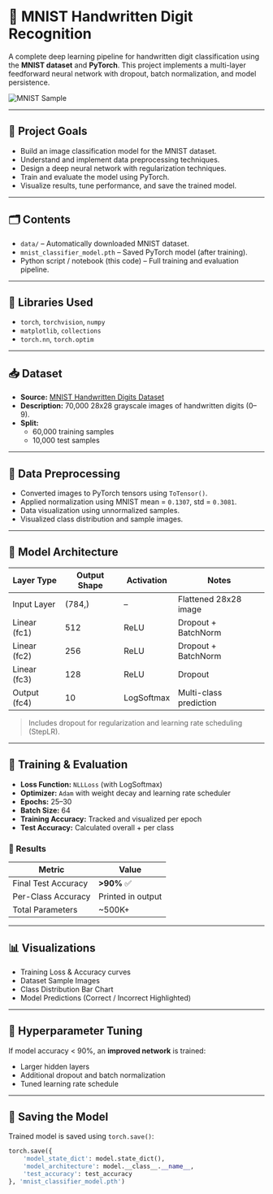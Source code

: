 # 🧠 MNIST Handwritten Digit Recognition

A complete deep learning pipeline for handwritten digit classification using the **MNIST dataset** and **PyTorch**. This project implements a multi-layer feedforward neural network with dropout, batch normalization, and model persistence.

![MNIST Sample](https://upload.wikimedia.org/wikipedia/commons/2/27/MnistExamples.png)

---

## 📌 Project Goals

- Build an image classification model for the MNIST dataset.
- Understand and implement data preprocessing techniques.
- Design a deep neural network with regularization techniques.
- Train and evaluate the model using PyTorch.
- Visualize results, tune performance, and save the trained model.

---

## 🗂️ Contents

- `data/` – Automatically downloaded MNIST dataset.
- `mnist_classifier_model.pth` – Saved PyTorch model (after training).
- Python script / notebook (this code) – Full training and evaluation pipeline.

---

## 🧰 Libraries Used

- `torch`, `torchvision`, `numpy`
- `matplotlib`, `collections`
- `torch.nn`, `torch.optim`

---

## 📥 Dataset

- **Source:** [MNIST Handwritten Digits Dataset](http://yann.lecun.com/exdb/mnist/)
- **Description:** 70,000 28x28 grayscale images of handwritten digits (0–9).
- **Split:**
  - 60,000 training samples
  - 10,000 test samples

---

## 🔄 Data Preprocessing

- Converted images to PyTorch tensors using `ToTensor()`.
- Applied normalization using MNIST mean = `0.1307`, std = `0.3081`.
- Data visualization using unnormalized samples.
- Visualized class distribution and sample images.

---

## 🧠 Model Architecture

| Layer Type        | Output Shape | Activation | Notes                  |
|------------------|--------------|------------|------------------------|
| Input Layer       | (784,)       | –          | Flattened 28x28 image  |
| Linear (fc1)      | 512          | ReLU       | Dropout + BatchNorm    |
| Linear (fc2)      | 256          | ReLU       | Dropout + BatchNorm    |
| Linear (fc3)      | 128          | ReLU       | Dropout                |
| Output (fc4)      | 10           | LogSoftmax | Multi-class prediction |

> Includes dropout for regularization and learning rate scheduling (StepLR).

---

## 🧪 Training & Evaluation

- **Loss Function:** `NLLLoss` (with LogSoftmax)
- **Optimizer:** `Adam` with weight decay and learning rate scheduler
- **Epochs:** 25–30
- **Batch Size:** 64
- **Training Accuracy:** Tracked and visualized per epoch
- **Test Accuracy:** Calculated overall + per class

### 🧾 Results

| Metric            | Value        |
|-------------------|--------------|
| Final Test Accuracy | **>90%** ✅ |
| Per-Class Accuracy  | Printed in output |
| Total Parameters    | ~500K+     |

---

## 📊 Visualizations

- Training Loss & Accuracy curves
- Dataset Sample Images
- Class Distribution Bar Chart
- Model Predictions (Correct / Incorrect Highlighted)

---

## 🔧 Hyperparameter Tuning

If model accuracy < 90%, an **improved network** is trained:
- Larger hidden layers
- Additional dropout and batch normalization
- Tuned learning rate schedule

---

## 💾 Saving the Model

Trained model is saved using `torch.save()`:

```python
torch.save({
    'model_state_dict': model.state_dict(),
    'model_architecture': model.__class__.__name__,
    'test_accuracy': test_accuracy
}, 'mnist_classifier_model.pth')
